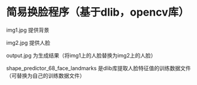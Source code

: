 # 简易换脸程序（基于dlib，opencv库）

img1.jpg 提供背景

img2.jpg 提供人脸

output.jpg 为生成结果（将img1上的人脸替换为img2上的人脸）



shape_predictor_68_face_landmarks 是dlib库提取人脸特征值的训练数据文件（可替换为自己的训练数据文件）